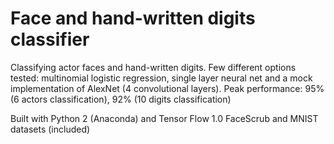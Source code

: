 # Face and hand-written digits classifier
Classifying actor faces and hand-written digits. Few different options tested: multinomial logistic regression, single layer neural net and a mock implementation of AlexNet (4 convolutional layers). Peak performance: 95% (6 actors classification), 92% (10 digits classification)


Built with Python 2 (Anaconda) and Tensor Flow 1.0
FaceScrub and MNIST datasets (included)
